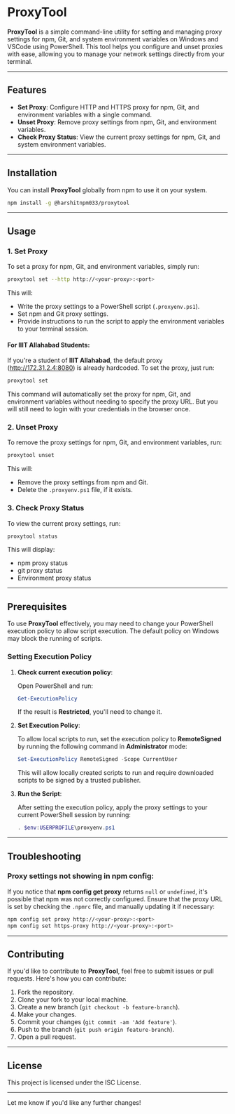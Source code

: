 # ProxyTool

**ProxyTool** is a simple command-line utility for setting and managing proxy settings for npm, Git, and system environment variables on Windows and VSCode using PowerShell. This tool helps you configure and unset proxies with ease, allowing you to manage your network settings directly from your terminal.

---

## Features

- **Set Proxy**: Configure HTTP and HTTPS proxy for npm, Git, and environment variables with a single command.
- **Unset Proxy**: Remove proxy settings from npm, Git, and environment variables.
- **Check Proxy Status**: View the current proxy settings for npm, Git, and system environment variables.

---

## Installation

You can install **ProxyTool** globally from npm to use it on your system.

```bash
npm install -g @harshitnpm033/proxytool
```

---

## Usage

### 1. Set Proxy

To set a proxy for npm, Git, and environment variables, simply run:

```bash
proxytool set --http http://<your-proxy>:<port>
```

This will:
- Write the proxy settings to a PowerShell script (`.proxyenv.ps1`).
- Set npm and Git proxy settings.
- Provide instructions to run the script to apply the environment variables to your terminal session.

#### For **IIIT Allahabad** Students:
If you're a student of **IIIT Allahabad**, the default proxy (http://172.31.2.4:8080) is already hardcoded. To set the proxy, just run:

```bash
proxytool set
```

This command will automatically set the proxy for npm, Git, and environment variables without needing to specify the proxy URL. But you will still need to login with your credentials in the browser once.

### 2. Unset Proxy

To remove the proxy settings for npm, Git, and environment variables, run:

```bash
proxytool unset
```

This will:
- Remove the proxy settings from npm and Git.
- Delete the `.proxyenv.ps1` file, if it exists.

### 3. Check Proxy Status

To view the current proxy settings, run:

```bash
proxytool status
```

This will display:
- npm proxy status
- git proxy status
- Environment proxy status

---

## Prerequisites

To use **ProxyTool** effectively, you may need to change your PowerShell execution policy to allow script execution. The default policy on Windows may block the running of scripts.

### Setting Execution Policy

1. **Check current execution policy**:

   Open PowerShell and run:

   ```powershell
   Get-ExecutionPolicy
   ```

   If the result is **Restricted**, you'll need to change it.

2. **Set Execution Policy**:

   To allow local scripts to run, set the execution policy to **RemoteSigned** by running the following command in **Administrator** mode:

   ```powershell
   Set-ExecutionPolicy RemoteSigned -Scope CurrentUser
   ```

   This will allow locally created scripts to run and require downloaded scripts to be signed by a trusted publisher.

3. **Run the Script**:

   After setting the execution policy, apply the proxy settings to your current PowerShell session by running:

   ```powershell
   . $env:USERPROFILE\proxyenv.ps1
   ```

---

## Troubleshooting

### **Proxy settings not showing in npm config**:

If you notice that **npm config get proxy** returns `null` or `undefined`, it's possible that npm was not correctly configured. Ensure that the proxy URL is set by checking the `.npmrc` file, and manually updating it if necessary:

```bash
npm config set proxy http://<your-proxy>:<port>
npm config set https-proxy http://<your-proxy>:<port>
```

---

## Contributing

If you'd like to contribute to **ProxyTool**, feel free to submit issues or pull requests. Here's how you can contribute:

1. Fork the repository.
2. Clone your fork to your local machine.
3. Create a new branch (`git checkout -b feature-branch`).
4. Make your changes.
5. Commit your changes (`git commit -am 'Add feature'`).
6. Push to the branch (`git push origin feature-branch`).
7. Open a pull request.

---

## License

This project is licensed under the ISC License.

---

Let me know if you'd like any further changes!